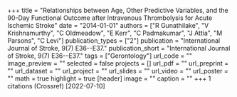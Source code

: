 +++
title = "Relationships between Age, Other Predictive Variables, and the 90-Day Functional Outcome after Intravenous Thrombolysis for Acute Ischemic Stroke"
date = "2014-01-01"
authors = ["R Gunathilake", "V Krishnamurthy", "C Oldmeadow", "E Kerr", "C Padmakumar", "J Attia", "M Parsons", "C Levi"]
publication_types = ["2"]
publication = "International Journal of Stroke, 9(7) E36--E37."
publication_short = "International Journal of Stroke, 9(7) E36--E37."
tags = ["Gerontology"]
url_code = ""
image_preview = ""
selected = false
projects = []
url_pdf = ""
url_preprint = ""
url_dataset = ""
url_project = ""
url_slides = ""
url_video = ""
url_poster = ""
math = true
highlight = true
[header]
image = ""
caption = ""
+++
1 citations (Crossref) [2022-07-10]
